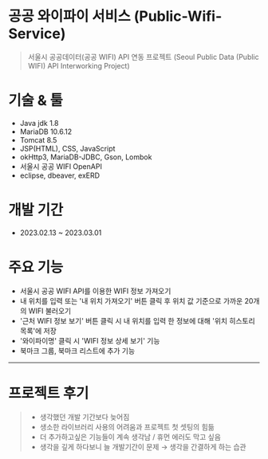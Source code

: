# 공공 와이파이 서비스 (Public-Wifi-Service)
> 서울시 공공데이터(공공 WIFI) API 연동 프로젝트 (Seoul Public Data (Public WIFI) API Interworking Project)

# 기술 & 툴
- Java jdk 1.8
- MariaDB 10.6.12
- Tomcat 8.5
- JSP(HTML), CSS, JavaScript
- okHttp3, MariaDB-JDBC, Gson, Lombok
- 서울시 공공 WIFI OpenAPI
- eclipse, dbeaver, exERD

# 개발 기간
- 2023.02.13 ~ 2023.03.01

# 주요 기능
- 서울시 공공 WIFI API를 이용한 WIFI 정보 가져오기
- 내 위치를 입력 또는 '내 위치 가져오기' 버튼 클릭 후 위치 값 기준으로 가까운 20개의 WIFI 불러오기
- '근처 WIFI 정보 보기' 버튼 클릭 시 내 위치를 입력 한 정보에 대해 '위치 히스토리 목록'에 저장
- '와이파이명' 클릭 시 'WIFI 정보 상세 보기' 기능
- 북마크 그룹, 북마크 리스트에 추가 기능

***

# 프로젝트 후기
> - 생각했던 개발 기간보다 늦어짐
> - 생소한 라이브러리 사용의 어려움과 프로젝트 첫 셋팅의 힘듦
> - 더 추가하고싶은 기능들이 계속 생각남 / 휴먼 에러도 막고 싶음
> - 생각을 깊게 하다보니 늘 개발기간이 문제 → 생각을 간결하게 하는 습관
